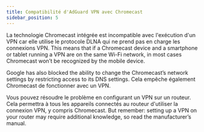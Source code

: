 ```yaml
---
title: Compatibilité d'AdGuard VPN avec Chromecast
sidebar_position: 5
---
```


La technologie Chromecast intégrée est incompatible avec l'exécution d'un VPN car elle utilise le protocole DLNA [](https://en.wikipedia.org/wiki/Digital_Living_Network_Alliance) qui ne prend pas en charge les connexions VPN. This means that if a Chromecast device and a smartphone or tablet running a VPN are on the same Wi-Fi network, in most cases Chromecast won’t be recognized by the mobile device.

Google has also blocked the ability to change the Chromecast’s network settings by restricting access to its DNS settings. Cela empêche également Chromecast de fonctionner avec un VPN.

Vous pouvez résoudre le problème en configurant un VPN sur un routeur. Cela permettra à tous les appareils connectés au routeur d'utiliser la connexion VPN, y compris Chromecast. But remember: setting up a VPN on your router may require additional knowledge, so read the manufacturer’s manual.

